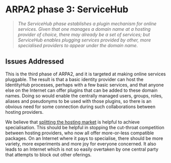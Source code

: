 ARPA2 phase 3: ServiceHub
=========================

>   *The ServiceHub phase establishes a plugin mechanism for online services.
>   Given that one manages a domain name at a hosting provider of choice,
>   there may already be a set of services; but ServiceHub enables plugging
>   services provided by other, more specialised providers to appear under
>   the domain name.*

Issues Addressed
----------------

This is the third phase of ARPA2, and it is targeted at making online
services pluggable.  The result is that a basic identity provider can host
the IdentityHub processes, perhaps with a few basic services, and that
anyone else on the Internet can offer plugins that can be added to these
domain names.  Doing so would enable the centrally managed users, groups,
roles, aliases and pseudonyms to be used with those plugins, so there is
an obvious need for some connection during such collaborations between
hosting providers.

We believe that
[splitting the hosting market](http://internetwide.org/blog/2014/11/19/back-to-hosting.html)
is helpful to achieve specialisation.  This should be helpful in stopping
the cut-throat competition between hosting providers, who now all offer
more-or-less compatible packages.  On an Internet where it pays to
specialise, there should be more variety, more experiments and more
joy for everyone concerned.  It also leads to an Internet which is not
so easily overtaken by one central party that attempts to block out
other oferings.

